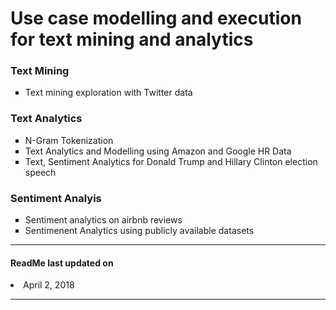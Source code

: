 <h1> Use case modelling and execution for text mining and analytics </h1>

<h3> Text Mining </h3>
    <ul style="list-style-type:square">
        <li> Text mining exploration with Twitter data </li>
    </ul>

<h3> Text Analytics </h3>
    <ul style="list-style-type:square">
        <li> N-Gram Tokenization </li>
        <li> Text Analytics and Modelling using Amazon and Google HR Data </li>
        <li> Text, Sentiment Analytics for Donald Trump and Hillary Clinton election speech </li>
    </ul>

<h3> Sentiment Analyis</h3>
    <ul style="list-style-type:square">
        <li> Sentiment analytics on airbnb reviews </li>
        <li> Sentimenent Analytics using publicly available datasets </li>
    </ul>

<hr/>
<h4> ReadMe last updated on </h4>
    <li> April 2, 2018 </li>
<hr/>